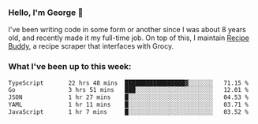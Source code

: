 ### Hello, I'm George 👋

I've been writing code in some form or another since I was about 8 years old, and recently made it my full-time job. On top of this, I maintain [Recipe Buddy](https://github.com/georgegebbett/recipe-buddy), a recipe scraper that interfaces with Grocy.  

<!--
**georgegebbett/georgegebbett** is a ✨ _special_ ✨ repository because its `README.md` (this file) appears on your GitHub profile.

Here are some ideas to get you started:

- 🔭 I’m currently working on ...
- 🌱 I’m currently learning ...
- 👯 I’m looking to collaborate on ...
- 🤔 I’m looking for help with ...
- 💬 Ask me about ...
- 📫 How to reach me: ...
- 😄 Pronouns: ...
- ⚡ Fun fact: ...
-->

### What I've been up to this week:
<!--START_SECTION:waka-->

```txt
TypeScript       22 hrs 48 mins  █████████████████▓░░░░░░░   71.15 %
Go               3 hrs 51 mins   ███░░░░░░░░░░░░░░░░░░░░░░   12.01 %
JSON             1 hr 27 mins    █░░░░░░░░░░░░░░░░░░░░░░░░   04.53 %
YAML             1 hr 11 mins    █░░░░░░░░░░░░░░░░░░░░░░░░   03.71 %
JavaScript       1 hr 7 mins     █░░░░░░░░░░░░░░░░░░░░░░░░   03.52 %
```

<!--END_SECTION:waka-->

